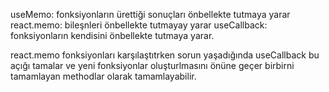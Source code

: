 useMemo: fonksiyonların ürettiği sonuçları önbellekte tutmaya yarar
react.memo: bileşnleri önbellekte tutmayay yarar
useCallback: fonksiyonların kendisini önbellekte tutmaya yarar.

react.memo fonksiyonları karşılaştıtrken sorun yaşadığında useCallback
bu açığı tamalar ve yeni fonksiyonlar oluşturlmasını önüne geçer birbirni
tamamlayan methodlar olarak tamamlayabilir.
